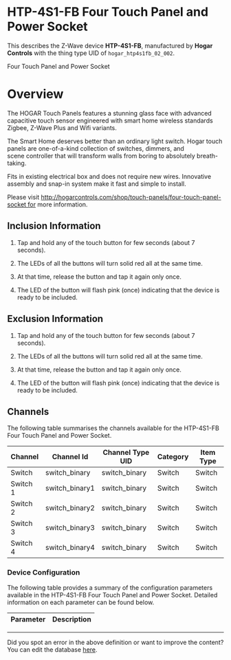 
# HTP-4S1-FB Four Touch Panel and Power Socket

This describes the Z-Wave device **HTP-4S1-FB**, manufactured by **Hogar Controls** with the thing type UID of ```hogar_htp4s1fb_02_002```. 

Four Touch Panel and Power Socket  


# Overview #

The HOGAR Touch Panels features a stunning glass face with advanced capacitive touch sensor engineered with smart home wireless standards Zigbee, Z-Wave Plus and Wifi variants.

The Smart Home deserves better than an ordinary light switch. Hogar touch panels are one-of-a-kind collection of switches, dimmers, and scene controller that will transform walls from boring to absolutely breath-taking.

Fits in existing electrical box and does not require new wires. Innovative assembly and snap-in system make it fast and simple to install.

Please visit http://hogarcontrols.com/shop/touch-panels/four-touch-panel-socket for more information.

  


## Inclusion Information ##

1. Tap and hold any of the touch button for few seconds (about 7 seconds).

2. The LEDs of all the buttons will turn solid red all at the same time.

3. At that time, release the button and tap it again only once. 

4. The LED of the button will flash pink (once) indicating that the device is ready to be included.

  


## Exclusion Information ##

1. Tap and hold any of the touch button for few seconds (about 7 seconds).

2. The LEDs of all the buttons will turn solid red all at the same time.

3. At that time, release the button and tap it again only once. 

4. The LED of the button will flash pink (once) indicating that the device is ready to be included.

## Channels
The following table summarises the channels available for the HTP-4S1-FB Four Touch Panel and Power Socket.

| Channel | Channel Id | Channel Type UID | Category | Item Type |
|---------|------------|------------------|----------|-----------|
| Switch | switch_binary | switch_binary | Switch | Switch |
| Switch 1 | switch_binary1 | switch_binary | Switch | Switch |
| Switch 2 | switch_binary2 | switch_binary | Switch | Switch |
| Switch 3 | switch_binary3 | switch_binary | Switch | Switch |
| Switch 4 | switch_binary4 | switch_binary | Switch | Switch |




### Device Configuration
The following table provides a summary of the configuration parameters available in the HTP-4S1-FB Four Touch Panel and Power Socket.
Detailed information on each parameter can be found below.

| Parameter   | Description |
|-------------|-------------|




---

Did you spot an error in the above definition or want to improve the content?
You can edit the database [here](http://www.cd-jackson.com/index.php/zwave/zwave-device-database/zwave-device-list/devicesummary/545).

